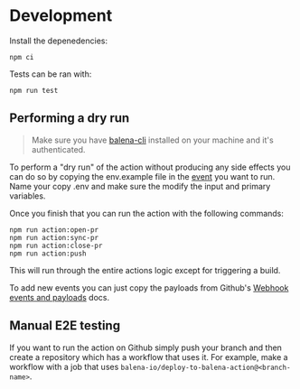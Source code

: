 # Development

Install the depenedencies:

```
npm ci
```

Tests can be ran with:

```
npm run test
```

## Performing a dry run

> Make sure you have [balena-cli](https://github.com/balena-io/balena-cli/) installed on your machine and it's authenticated.

To perform a "dry run" of the action without producing any side effects you can do so by copying the env.example file in the [event](events) you want to run. Name your copy .env and make sure the modify the input and primary variables.

Once you finish that you can run the action with the following commands:

```
npm run action:open-pr
npm run action:sync-pr
npm run action:close-pr
npm run action:push
```

This will run through the entire actions logic except for triggering a build.

To add new events you can just copy the payloads from Github's [Webhook events and payloads](https://docs.github.com/en/developers/webhooks-and-events/webhooks/webhook-events-and-payloads) docs.

## Manual E2E testing

If you want to run the action on Github simply push your branch and then create a repository which has a workflow that uses it. For example, make a workflow with a job that uses `balena-io/deploy-to-balena-action@<branch-name>`.

